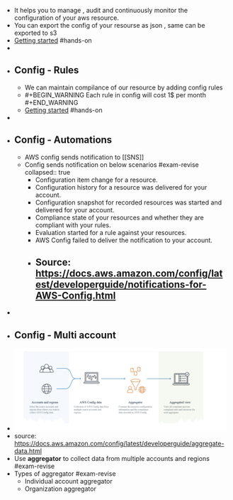 - It helps you to manage , audit and continuously monitor the configuration of your aws resource.
- You can export the config of your resourse as json , same can be exported to s3
- [Getting started](https://docs.aws.amazon.com/config/latest/developerguide/gs-console.html) #hands-on
-
- ## Config - Rules
	- We can maintain compilance of our resource by adding config rules
	- #+BEGIN_WARNING
	  Each rule in config will cost 1$ per month
	  #+END_WARNING
	- [Getting started](https://docs.aws.amazon.com/config/latest/developerguide/evaluate-config.html) #hands-on
-
- ## Config - Automations
	- AWS config sends notification to [[SNS]]
	- Config sends notification on below scenarios #exam-revise
	  collapsed:: true
		- Configuration item change for a resource.
		- Configuration history for a resource was delivered for your account.
		- Configuration snapshot for recorded resources was started and delivered for your account.
		- Compliance state of your resources and whether they are compliant with your rules.
		- Evaluation started for a rule against your resources.
		- AWS Config failed to deliver the notification to your account.
		- Source: https://docs.aws.amazon.com/config/latest/developerguide/notifications-for-AWS-Config.html
			-
-
- ## Config -  Multi account
- ![image.png](../assets/image_1650998437582_0.png)
- source: https://docs.aws.amazon.com/config/latest/developerguide/aggregate-data.html
- Use **aggregator** to collect data from multiple accounts and regions #exam-revise
- Types of aggregator #exam-revise
	- Individual account aggregator
	- Organization aggregator